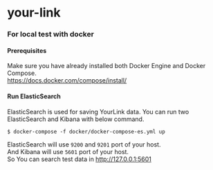 # your-link


### For local test with docker
#### Prerequisites
Make sure you have already installed both Docker Engine and Docker Compose.  
https://docs.docker.com/compose/install/

#### Run ElasticSearch 
ElasticSearch is used for saving YourLink data.
You can run two ElasticSearch and Kibana with below command. 
```
$ docker-compose -f docker/docker-compose-es.yml up
```
ElasticSearch will use `9200` and `9201` port of your host.   
And Kibana will use `5601` port of your host.   
So You can search test data in http://127.0.0.1:5601 